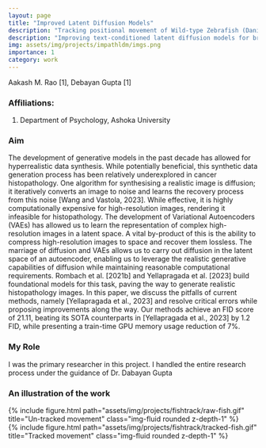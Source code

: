 ```yaml
---
layout: page
title: "Improved Latent Diffusion Models"
description: "Tracking positional movement of Wild-type Zebrafish (Danio Rerio) to examine behavioural patterns using Computer Vision."
description: "Improving text-conditioned latent diffusion models for breast cancer histopathology in a large scale cohort."
img: assets/img/projects/impathldm/imgs.png
importance: 1
category: work
---
```


Aakash M. Rao [1], Debayan Gupta [1]

### Affiliations:
1. Department of Psychology, Ashoka University

### Aim
The development of generative models in the past decade has allowed for hyperrealistic data synthesis. While potentially beneficial, this synthetic data generation process has been relatively underexplored in cancer histopathology. One algorithm for synthesising a realistic image is diffusion; it iteratively converts an image to noise and learns the recovery process from this noise [Wang and Vastola, 2023]. While effective, it is highly computationally expensive for high-resolution images, rendering it infeasible for histopathology. The development of Variational Autoencoders (VAEs) has allowed us to learn the representation of complex high-resolution images in a latent space. A vital by-product of this is the ability to compress high-resolution images to space and recover them lossless. The marriage of diffusion and VAEs allows us to carry out diffusion in the latent space of an autoencoder, enabling us to leverage the realistic generative capabilities of diffusion while maintaining reasonable computational requirements. Rombach et al. [2021b] and Yellapragada et al. [2023] build foundational models for this task, paving the way to generate realistic histopathology images. In this paper, we discuss the pitfalls of current methods, namely [Yellapragada et al., 2023] and resolve critical errors while proposing improvements along the way. Our methods achieve an FID score of 21.11, beating its SOTA counterparts in [Yellapragada et al., 2023] by 1.2 FID, while presenting a train-time GPU memory usage reduction of 7%.

### My Role
I was the primary researcher in this project. I handled the entire research process under the guidance of Dr. Dabayan Gupta

### An illustration of the work
<div class="col-sm mt-3 mt-md-0">
        {% include figure.html path="assets/img/projects/fishtrack/raw-fish.gif" title="Un-tracked movement" class="img-fluid rounded z-depth-1" %}
</div>
<div class="col-sm mt-3 mt-md-0">
        {% include figure.html path="assets/img/projects/fishtrack/tracked-fish.gif" title="Tracked movement" class="img-fluid rounded z-depth-1" %}
</div>
